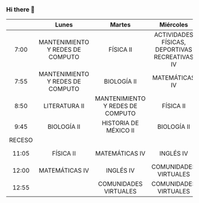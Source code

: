 ### Hi there 👋

<!--
**JadeGarcia410/JadeGarcia410** is a ✨ _special_ ✨ repository because its `README.md` (this file) appears on your GitHub profile.

Here are some ideas to get you started:

- 🔭 I’m currently working on ... 
- 🌱 I’m currently learning ...
- 👯 I’m looking to collaborate on ...
- 🤔 I’m looking for help with ...
- 💬 Ask me about ...
- 📫 How to reach me: ...
- 😄 Pronouns: ...
- ⚡ Fun fact: ...
-->
|        |               Lunes               |              Martes              |                    Miércoles                   |                Jueves                |        Viernes        |
|:------:|:---------------------------------:|:--------------------------------:|:----------------------------------------------:|:------------------------------------:|:---------------------:|
|  7:00  | MANTENIMIENTO Y  REDES DE COMPUTO |             FÍSICA II            | ACTIVIDADES FÍSICAS, DEPORTIVAS RECREATIVAS IV | ACTIVIDADES ARTÍSTICAS CULTURALES IV |      BIOLOGÍA II      |
|  7:55  | MANTENIMIENTO Y  REDES DE COMPUTO |            BIOLOGÍA II           |                 MATEMÁTICAS IV                 |              LITERATURA              |       FÍSICA II       |
|  8:50  |           LITERATURA II           | MANTENIMIENTO Y REDES DE COMPUTO |                    FÍSICA II                   |   MANTENIMIENTO Y REDES DE COMPUTO   |     MATEMÁTICAS IV    |
|  9:45  |            BIOLOGÍA II            |      HISTORIA DE  MÉXICO II      |                   BIOLOGÍA II                  |          HISTORIA DE MÉXICO          |     LITERATURA II     |
| RECESO |                                   |                                  |                                                |                                      |                       |
|  11:05 |             FÍSICA II             |          MATEMÁTICAS IV          |                    INGLÉS IV                   |               INGLÉS IV              | HISTORIA DE MÉCIVO II |
|  12:00 |           MATEMÁTICAS IV          |             INGLÉS IV            |              COMUNIDADES VIRTUALES             |               FÍSICA II              |                       |
|  12:55 |                                   |      COMUNIDADES  VIRTUALES      |              COMUNIDADES VIRTUALES             |            MATEMA1TICAS IV           |                       |
